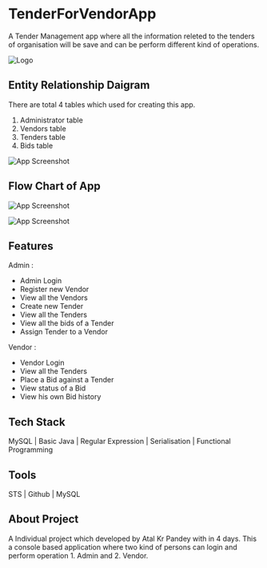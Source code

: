 
# TenderForVendorApp
A Tender Management app where all the information releted to the tenders of organisation will be save and can be perform different kind of operations.
 


![Logo](https://i.ibb.co/LrThcpD/Whats-App-Image-2022-11-08-at-5-40-12-PM.jpg)


## Entity Relationship Daigram

There are total 4 tables which used for creating this app.
1. Administrator table
2. Vendors table
3. Tenders table
4. Bids table

![App Screenshot](https://i.ibb.co/8XMvTb3/Whats-App-Image-2022-11-13-at-9-42-48-AM.jpg)


## Flow Chart of App

 ![App Screenshot](https://i.ibb.co/8YmVBq8/pre22.png)

![App Screenshot](https://i.ibb.co/qsKnn0T/Whats-App-Image-2022-11-13-at-9-43-36-AM.jpg)
 





## Features

Admin :
- Admin Login
- Register new Vendor
- View all the Vendors
- Create new Tender
- View all the Tenders
- View all the bids of a Tender
- Assign Tender to a Vendor

Vendor :
- Vendor Login
- View all the Tenders
- Place a Bid against a Tender
- View status of a Bid
- View his own Bid history

## Tech Stack

MySQL |  Basic Java | Regular Expression | Serialisation | Functional Programming 


## Tools

STS | Github | MySQL
## About Project

A Individual project which developed by Atal Kr Pandey with in 4 days. This a console based application where two kind of persons can login and perform operation 1. Admin and 2. Vendor.


